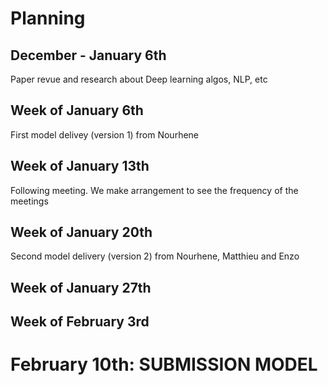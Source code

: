 # Planning

## December - January 6th

Paper revue and research about Deep learning algos, NLP, etc

## Week of January 6th 

First model delivey (version 1) from Nourhene

## Week of January 13th

Following meeting. We make arrangement to see the frequency of the meetings

## Week of January 20th

Second model delivery (version 2) from Nourhene, Matthieu and Enzo

## Week of January 27th

## Week of February 3rd

# February 10th: SUBMISSION MODEL
